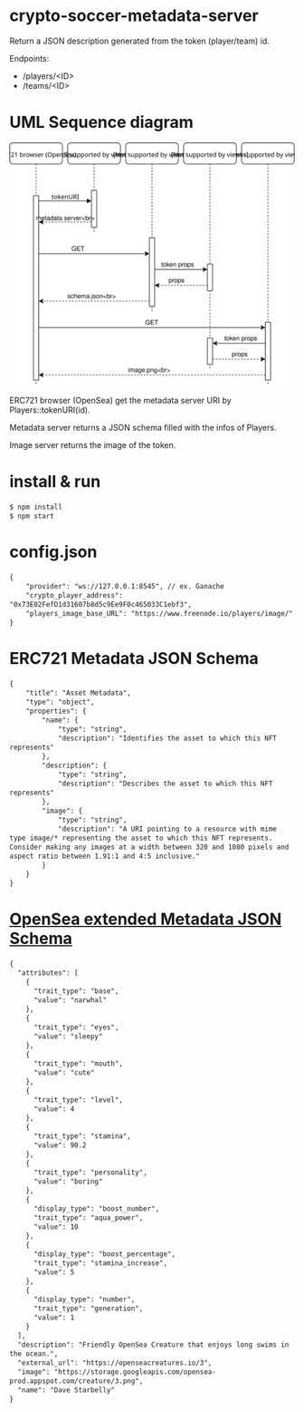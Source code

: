 # crypto-soccer-metadata-server
Return a JSON description generated from the token (player/team) id.


Endpoints:
* /players/\<ID>
* /teams/\<ID>

# UML Sequence diagram  

![Alt](./doc/flow_diagram.svg)

ERC721 browser (OpenSea) get the metadata server URI by Players::tokenURI(id).

Metadata server returns a JSON schema filled with the infos of Players.

Image server returns the image of the token.

# install & run
``` 
$ npm install
$ npm start
```

# config.json
```
{
    "provider": "ws://127.0.0.1:8545", // ex. Ganache
    "crypto_player_address": "0x73E02FefD1d31607b8d5c9Ee9F0c465033C1ebf3", 
    "players_image_base_URL": "https://www.freenode.io/players/image/"
}
```

# ERC721 Metadata JSON Schema 
```
{
    "title": "Asset Metadata",
    "type": "object",
    "properties": {
        "name": {
            "type": "string",
            "description": "Identifies the asset to which this NFT represents"
        },
        "description": {
            "type": "string",
            "description": "Describes the asset to which this NFT represents"
        },
        "image": {
            "type": "string",
            "description": "A URI pointing to a resource with mime type image/* representing the asset to which this NFT represents. Consider making any images at a width between 320 and 1080 pixels and aspect ratio between 1.91:1 and 4:5 inclusive."
        }
    }
}
```

# [OpenSea extended Metadata JSON Schema](https://docs.opensea.io/docs/2-adding-metadata)
```
{
  "attributes": [
    {
      "trait_type": "base", 
      "value": "narwhal"
    }, 
    {
      "trait_type": "eyes", 
      "value": "sleepy"
    }, 
    {
      "trait_type": "mouth", 
      "value": "cute"
    }, 
    {
      "trait_type": "level", 
      "value": 4
    }, 
    {
      "trait_type": "stamina", 
      "value": 90.2
    }, 
    {
      "trait_type": "personality", 
      "value": "boring"
    }, 
    {
      "display_type": "boost_number", 
      "trait_type": "aqua_power", 
      "value": 10
    }, 
    {
      "display_type": "boost_percentage", 
      "trait_type": "stamina_increase", 
      "value": 5
    }, 
    {
      "display_type": "number", 
      "trait_type": "generation", 
      "value": 1
    }
  ], 
  "description": "Friendly OpenSea Creature that enjoys long swims in the ocean.", 
  "external_url": "https://openseacreatures.io/3", 
  "image": "https://storage.googleapis.com/opensea-prod.appspot.com/creature/3.png", 
  "name": "Dave Starbelly"
}
```

